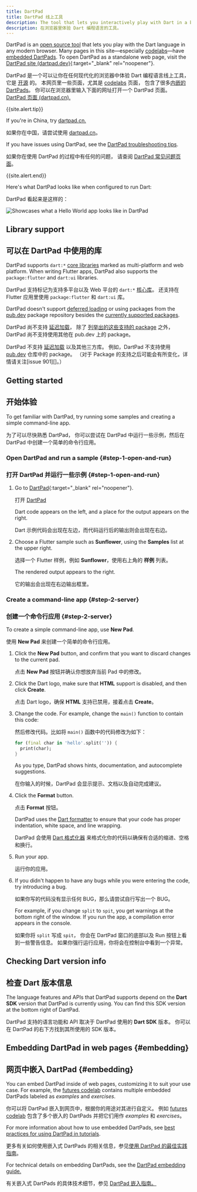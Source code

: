 ```yaml
---
title: DartPad
title: DartPad 线上工具
description: The tool that lets you interactively play with Dart in a browser.
description: 在浏览器里体验 Dart 编程语言的工具。
---
```


DartPad is an [open source tool](https://github.com/dart-lang/dart-pad)
that lets you play with the Dart language in any modern browser.
Many pages in this site—especially [codelabs](/codelabs)—have
[embedded DartPads](#embedding).
To open DartPad as a standalone web page, visit 
the [DartPad site (dartpad.dev)][DartPad]{:target="_blank" rel="noopener"}.

DartPad 是一个可以让你在任何现代化的浏览器中体验 Dart 编程语言线上工具，
它是 [开源](https://github.com/dart-lang/dart-pad) 的。
本网页里一些页面，尤其是 [codelabs](/codelabs) 页面，
包含了很多[内嵌的 DartPads](#embedding)。
你可以在浏览器里输入下面的网址打开一个 DartPad 页面。
<a href="{{site.dartpad}}"
target="_blank">DartPad 页面 (dartpad.cn).</a>

{{site.alert.tip}}

  If you're in China, try [dartpad.cn.](https://dartpad.cn)
  
  如果你在中国，请尝试使用 [dartpad.cn](https://dartpad.cn)。

  If you have issues using DartPad, see the [DartPad troubleshooting
  tips](/tools/dartpad/troubleshoot).
  
  如果你在使用 DartPad 的过程中有任何的问题，
  请查阅 [DartPad 常见问题页面](/tools/dartpad/troubleshoot)。
  
{{site.alert.end}}

Here's what DartPad looks like when configured to run Dart:

DartPad 看起来是这样的：

<img 
   src="/assets/img/dartpad-hello.png" 
   alt="Showcases what a Hello World app looks like in DartPad">


## Library support

## 可以在 DartPad 中使用的库

DartPad supports `dart:*` [core libraries](/guides/libraries) marked as
multi-platform and web platform. When writing Flutter apps,
DartPad also supports the `package:flutter`
and `dart:ui` libraries.

DartPad 支持标记为支持多平台以及 Web 平台的 `dart:*` [核心库](/guides/libraries)。
还支持在 Flutter 应用里使用 `package:flutter` 和 `dart:ui` 库。

DartPad doesn't support [deferred loading][] 
or using packages from the [pub.dev]({{site.pub}}) package repository
besides the [currently supported packages][].

DartPad 尚不支持 [延迟加载][deferred loading]，
除了 [列举出的这些支持的 package][currently supported packages] 之外，
DartPad 尚不支持使用其他在 pub.dev 上的 package。

[currently supported packages]: https://github.com/dart-lang/dart-pad/wiki/Package-and-plugin-support#currently-supported-packages

DartPad 不支持 [延迟加载][deferred loading] 以及其他三方库。
例如，DartPad 不支持使用 [pub.dev]({{site.pub}}) 仓库中的 package。
（对于 Package 的支持之后可能会有所变化，详情请关注[issue 901][]。）

## Getting started

## 开始体验

To get familiar with DartPad,
try running some samples and creating a simple command-line app.

为了可以尽快熟悉 DartPad，
你可以尝试在 DartPad 中运行一些示例，然后在 DartPad 中创建一个简单的命令行应用。

### Open DartPad and run a sample {#step-1-open-and-run}

### 打开 DartPad 并运行一些示例 {#step-1-open-and-run}

1. Go to [DartPad][]{:target="_blank" rel="noopener"}.

   打开 [DartPad][]
   
   Dart code appears on the left, and 
   a place for the output appears on the right.

   Dart 示例代码会出现在左边，而代码运行后的输出则会出现在右边。


2. Choose a Flutter sample such as **Sunflower**, 
   using the **Samples** list at the upper right.

   选择一个 Flutter 样例，例如 **Sunflower**，使用右上角的 **样例** 列表。
   
   The rendered output appears to the right.

   它的输出会出现在右边输出框里。
  </li>
</ol>


### Create a command-line app {#step-2-server}

### 创建一个命令行应用 {#step-2-server}

To create a simple command-line app, use **New Pad**.

使用 **New Pad** 来创建一个简单的命令行应用。

1. Click the **New Pad** button,
   and confirm that you want to discard changes to the current pad.

   点击 **New Pad** 按钮并确认你想放弃当前 Pad 中的修改。

2. Click the Dart logo, make sure that **HTML** support is disabled,
   and then click **Create**.

   点击 Dart logo，确保 **HTML** 支持已禁用，接着点击 **Create**。

3. Change the code. For example, change the `main()` function
   to contain this code: 

   然后修改代码。比如将 `main()` 函数中的代码修改为如下：

   ```dart
   for (final char in 'hello'.split('')) {
     print(char);
   }
   ``` 
   
   As you type, DartPad shows hints, documentation,
   and autocomplete suggestions.

   在你输入的时候，DartPad 会显示提示、文档以及自动完成建议。

4. Click the **Format** button.  

   点击 **Format** 按钮。

   DartPad uses the [Dart formatter](/tools/dart-format)
   to ensure that your code has proper indentation, white space,
   and line wrapping.

   DartPad 会使用 [Dart 格式化器](https://github.com/dart-lang/dart_style#readme) 
   来格式化你的代码以确保有合适的缩进、空格和换行。

5. Run your app.

   运行你的应用。

6. If you didn't happen to have any bugs while you were entering the code,
   try introducing a bug.  

   如果你写的代码没有显示任何 BUG，那么请尝试自行写出一个 BUG。

   For example, if you change `split` to `spit`,
   you get warnings at the bottom right of the window.
   If you run the app, a compilation error appears in the console.

   如果你将 `split` 写成 `spit`，
   你会在 DartPad 窗口的底部以及 Run 按钮上看到一些警告信息。
   如果你强行运行应用，你将会在控制台中看到一个异常。



## Checking Dart version info

## 检查 Dart 版本信息

The language features and APIs that DartPad supports depend on the
**Dart SDK** version that DartPad is currently using.
You can find this SDK version at the bottom right of DartPad.

DartPad 支持的语言功能和 API 取决于 DartPad 使用的 **Dart SDK** 版本。
你可以在 DartPad 的右下方找到其所使用的 SDK 版本。

## Embedding DartPad in web pages {#embedding}

## 网页中嵌入 DartPad {#embedding}

You can embed DartPad inside of web pages,
customizing it to suit your use case.
For example, the [futures codelab][]
contains multiple embedded DartPads
labeled as _examples_ and _exercises_.

你可以将 DartPad 嵌入到网页中，根据你的用途对其进行自定义。
例如 [futures codelab][] 包含了多个嵌入的 DartPads
并把它们用作 _examples_ 和 _exercises_。

For more information about how to use embedded DartPads, see
[best practices for using DartPad in tutorials][].

更多有关如何使用嵌入式 DartPads 的相关信息，参见[使用 DartPad 的最佳实践指南][best practices for using DartPad in tutorials]。

For technical details on embedding DartPads, see the
[DartPad embedding guide.][]

有关嵌入式 DartPads 的具体技术细节，参见 [DartPad 嵌入指南。][DartPad embedding guide.]

[DartPad]: {{site.dartpad}}
[best practices for using DartPad in tutorials]: /tools/dartpad/dartpad-best-practices
[DartPad embedding guide.]: https://github.com/dart-lang/dart-pad/wiki/Embedding-Guide
[deferred loading]: /language/libraries#lazily-loading-a-library
[futures codelab]: /codelabs/async-await
